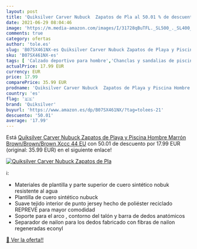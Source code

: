```yaml
---
layout: post
title: 'Quiksilver Carver Nubuck  Zapatos de Pla al 50.01 % de descuento'
date: 2021-06-29 08:04:46
image: 'https://m.media-amazon.com/images/I/31728qBuTFL._SL500_._SL400_.jpg'
comments: true
category: ofertas
author: 'tole.es'
slug: 'B07SX461NX-es Quiksilver Carver Nubuck Zapatos de Playa y Piscina Hombre...'
sku: 'B07SX461NX-es'
tags: [ 'Calzado deportivo para hombre','Chanclas y sandalias de piscina para hombre','Zapatillas y calzado deportivo para hombre','Zapatos','Zapatos para hombre','Zapatos y complementos','quiksilver','zapatos', ]
actualPrice: 17.99 EUR
currency: EUR
price: 17.99
comparePrice: 35.99 EUR
prodname: 'Quiksilver Carver Nubuck  Zapatos de Playa y Piscina Hombre  Marrón  Brown/Brown/Brown Xccc   44 EU'
country: 'es'
flag: '🇪🇸'
brand: 'Quiksilver'
buyurl: 'https://www.amazon.es/dp/B07SX461NX/?tag=tolees-21'
descuento: '50.01'
average: '17.99'
---
```


Está [Quiksilver Carver Nubuck  Zapatos de Playa y Piscina Hombre  Marrón  Brown/Brown/Brown Xccc   44 EU](https://www.amazon.es/dp/B07SX461NX/?tag=tolees-21) con 50.01 de descuento por 17.99 EUR (original: 35.99 EUR) en el siguiente enlace!

[![Quiksilver Carver Nubuck  Zapatos de Pla](https://m.media-amazon.com/images/I/31728qBuTFL._SL500_._SL400_.jpg)](https://www.amazon.es/dp/B07SX461NX/?tag=tolees-21)

ℹ️:

- Materiales de plantilla y parte superior de cuero sintético nobuk resistente al agua
- Plantilla de cuero sintético nubuck
- Suave tejido interior de punto jersey hecho de poliéster reciclado REPREVE para mayor comodidad
- Soporte para el arco , contorno del talón y barra de dedos anatómicos
- Separador de nailon para los dedos fabricado con fibras de nailon regeneradas econyl

[🛒 Ver la oferta!!](https://www.amazon.es/dp/B07SX461NX/?tag=tolees-21)
